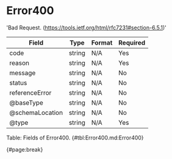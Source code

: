 <!--
    ATTENTION: This file was generated via gradle!
               Do NOT manually edit this file! Any such changes will be overwritten!
-->

# Error400

'Bad Request.
(https://tools.ietf.org/html/rfc7231#section-6.5.1)'

| Field | Type | Format | Required |
| ------- | ------- | ------- | --- |
| code | string | N/A | Yes |
| reason | string | N/A | Yes |
| message | string | N/A | No |
| status | string | N/A | No |
| referenceError | string | N/A | No |
| @baseType | string | N/A | No |
| @schemaLocation | string | N/A | No |
| @type | string | N/A | Yes |

Table: Fields of Error400. {#tbl:Error400.md:Error400}

{#page:break}
